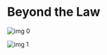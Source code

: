 # Beyond the Law

![img 0](https://i.imgur.com/FM9xLur.jpg)

![img 1](https://i.imgur.com/mt9u8E5.png)


